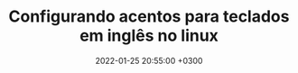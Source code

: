 ---
title: Configurando acentos para teclados em inglês no linux
date: 2022-01-25 20:55:00 +0300
categories: [linux]
tags: [teclado, linux, configurando]
image:
  src: /configurar-acentos-teclado-linux/teclado-antigo_l4umef.jpg
  width: 1000
  height: 400
---